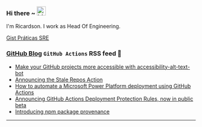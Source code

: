 ### Hi there ~ <img src="https://user-images.githubusercontent.com/1303154/88677602-1635ba80-d120-11ea-84d8-d263ba5fc3c0.gif" width="24px" alt="hi">

I'm Ricardson. I work as Head Of Engineering.

[Gist Práticas SRE](https://gist.github.com/r1w1s1/1ca63e1afb467410ddbb9081214a51ac)

### [GitHub Blog](https://github.blog/) `GitHub Actions` RSS feed 📖

<!--START_SECTION:feed-->
* [Make your GitHub projects more accessible with accessibility-alt-text-bot](https:&#x2F;&#x2F;github.blog&#x2F;2023-06-12-make-your-github-projects-more-accessible-with-accessibility-alt-text-bot&#x2F;)
* [Announcing the Stale Repos Action](https:&#x2F;&#x2F;github.blog&#x2F;2023-06-05-announcing-the-stale-repos-action&#x2F;)
* [How to automate a Microsoft Power Platform deployment using GitHub Actions](https:&#x2F;&#x2F;github.blog&#x2F;2023-05-24-how-to-automate-a-microsoft-power-platform-deployment-using-github-actions&#x2F;)
* [Announcing GitHub Actions Deployment Protection Rules, now in public beta](https:&#x2F;&#x2F;github.blog&#x2F;2023-04-20-announcing-github-actions-deployment-protection-rules-now-in-public-beta&#x2F;)
* [Introducing npm package provenance](https:&#x2F;&#x2F;github.blog&#x2F;2023-04-19-introducing-npm-package-provenance&#x2F;)
<!--END_SECTION:feed-->

---------

<!--
**r1williams/r1williams** is a ✨ _special_ ✨ repository because its `README.md` (this file) appears on your GitHub profile.


